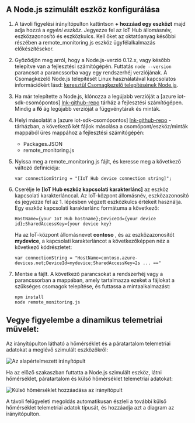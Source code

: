 ## <a name="configure-the-nodejs-simulated-device"></a>A Node.js szimulált eszköz konfigurálása
1. A távoli figyelési irányítópulton kattintson **+ hozzáad egy eszközt** majd adja hozzá a *egyéni eszköz*. Jegyezze fel az IoT Hub állomásnév, eszközazonosító és eszközkulcs. Kell őket az oktatóanyag későbbi részében a remote_monitoring.js eszköz ügyfélalkalmazás előkészítésekor.
2. Győződjön meg arról, hogy a Node.js-verzió 0.12.x, vagy később telepítve van a fejlesztési számítógépén. Futtatás `node --version` parancsot a parancssorba vagy egy rendszerhéj verziójának. A Csomagkezelő Node.js telepítését Linux használatával kapcsolatos információkért lásd: [keresztül Csomagkezelő telepítésének Node.js][node-linux].
3. Ha már telepítette a Node.js, klónozza a legújabb verzióját a [azure iot-sdk-csomópontos] [ lnk-github-repo] tárház a fejlesztési számítógépen. Mindig a **fő** ág legújabb verzióját a függvénytárak és minták.
4. Helyi másolatát a [azure iot-sdk-csomópontos] [ lnk-github-repo] -tárházban, a következő két fájlok másolása a csomópont/eszköz/minták mappából üres mappához a fejlesztési számítógépén:
   
   * Packages.JSON
   * remote_monitoring.js
5. Nyissa meg a remote_monitoring.js fájlt, és keresse meg a következő változó definíciója:
   
    ```
    var connectionString = "[IoT Hub device connection string]";
    ```
6. Cserélje le **[IoT Hub eszköz kapcsolati karakterlánc]** az eszköz kapcsolati karakterlánccal. Az IoT-központ állomásnév, eszközazonosító és jegyezze fel az 1. lépésben végzett eszközkulcs értékeit használja. Egy eszköz kapcsolati karakterlánc formátuma a következő:
   
    ```
    HostName={your IoT Hub hostname};DeviceId={your device id};SharedAccessKey={your device key}
    ```
   
    Ha az IoT-központ állomásnevet **contoso** , és az eszközazonosítót **mydevice**, a kapcsolati karakterláncot a következőképpen néz a következő kódrészletet:
   
    ```
    var connectionString = "HostName=contoso.azure-devices.net;DeviceId=mydevice;SharedAccessKey=2s ... =="
    ```
7. Mentse a fájlt. A következő parancsokat a rendszerhéj vagy a parancssorban a mappában, amely tartalmazza ezeket a fájlokat a szükséges csomagok telepítése, és futtassa a mintaalkalmazást:
   
    ```
    npm install
    node remote_monitoring.js
    ```

## <a name="observe-dynamic-telemetry-in-action"></a>Vegye figyelembe a dinamikus telemetriai művelet:
Az irányítópulton látható a hőmérséklet és a páratartalom telemetriai adatokat a meglévő szimulált eszközökről:

![Az alapértelmezett irányítópult][image1]

Ha az előző szakaszban futtatta a Node.js szimulált eszköz, látni hőmérséklet, páratartalom és külső hőmérséklet telemetriai adatokat:

![Külső hőmérséklet hozzáadása az irányítópult][image2]

A távoli felügyeleti megoldás automatikusan észleli a további külső hőmérséklet telemetriai adatok típusát, és hozzáadja azt a diagram az irányítópulton.

[node-linux]: https://github.com/nodejs/node-v0.x-archive/wiki/Installing-Node.js-via-package-manager
[lnk-github-repo]: https://github.com/Azure/azure-iot-sdk-node
[image1]: media/iot-suite-v1-send-external-temperature/image1.png
[image2]: media/iot-suite-v1-send-external-temperature/image2.png